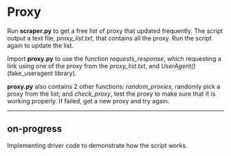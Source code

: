 # Proxy

Run **scraper.py** to get a free list of proxy that updated frequently. The script output a text file, *proxy_list.txt*, that contains all the proxy. Run the script again to update the list.

Import **proxy.py** to use the function *requests_response*, which requesting a link using one of the proxy from the *proxy_list.txt*, and *UserAgent()* (fake_useragent library).

**proxy.py** also contains 2 other functions: *random_proxies*, randomly pick a proxy from the list; and *check_proxy*, test the proxy to make sure that it is working properly. If failed, get a new proxy and try again. 

---
## on-progress
Implementing driver code to demonstrate how the script works.
